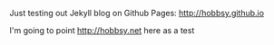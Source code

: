 Just testing out Jekyll blog on Github Pages:
http://hobbsy.github.io

I'm going to point http://hobbsy.net here as a test